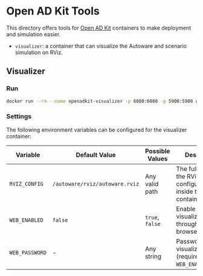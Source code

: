 # Open AD Kit Tools

This directory offers tools for [Open AD Kit](https://autoware.org/open-ad-kit/) containers to make deployment and simulation easier.

- `visualizer`: a container that can visualize the Autoware and scenario simulation on RViz.

## Visualizer

### Run

```bash
docker run --rm --name openadkit-visualizer -p 6080:6080 -p 5900:5900 ghcr.io/autowarefoundation/autoware-tools:visualizer
```

### Settings

The following environment variables can be configured for the visualizer container:

| Variable       | Default Value                  | Possible Values | Description                                                       |
| -------------- | ------------------------------ | --------------- | ----------------------------------------------------------------- |
| `RVIZ_CONFIG`  | `/autoware/rviz/autoware.rviz` | Any valid path  | The full path to the RViz configuration file inside the container |
| `WEB_ENABLED`  | `false`                        | `true`, `false` | Enable visualization through a web browser                        |
| `WEB_PASSWORD` | -                              | Any string      | Password for web visualization (required when `WEB_ENABLED=true`) |
